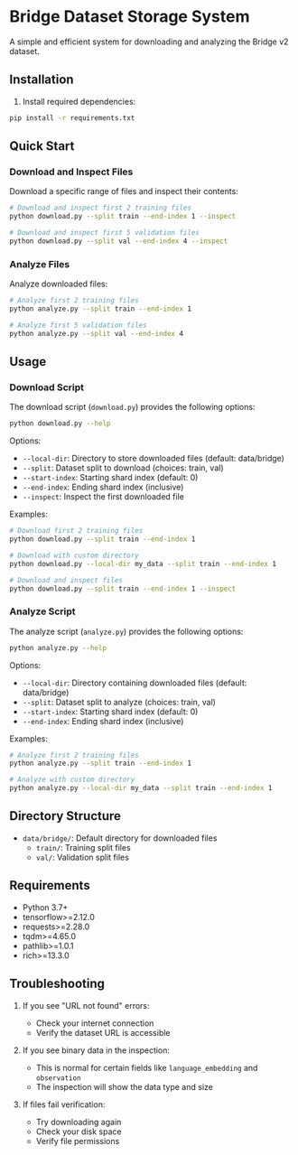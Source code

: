 # Bridge Dataset Storage System

A simple and efficient system for downloading and analyzing the Bridge v2 dataset.

## Installation

1. Install required dependencies:
```bash
pip install -r requirements.txt
```

## Quick Start

### Download and Inspect Files

Download a specific range of files and inspect their contents:
```bash
# Download and inspect first 2 training files
python download.py --split train --end-index 1 --inspect

# Download and inspect first 5 validation files
python download.py --split val --end-index 4 --inspect
```

### Analyze Files

Analyze downloaded files:
```bash
# Analyze first 2 training files
python analyze.py --split train --end-index 1

# Analyze first 5 validation files
python analyze.py --split val --end-index 4
```

## Usage

### Download Script

The download script (`download.py`) provides the following options:
```bash
python download.py --help
```

Options:
- `--local-dir`: Directory to store downloaded files (default: data/bridge)
- `--split`: Dataset split to download (choices: train, val)
- `--start-index`: Starting shard index (default: 0)
- `--end-index`: Ending shard index (inclusive)
- `--inspect`: Inspect the first downloaded file

Examples:
```bash
# Download first 2 training files
python download.py --split train --end-index 1

# Download with custom directory
python download.py --local-dir my_data --split train --end-index 1

# Download and inspect files
python download.py --split train --end-index 1 --inspect
```

### Analyze Script

The analyze script (`analyze.py`) provides the following options:
```bash
python analyze.py --help
```

Options:
- `--local-dir`: Directory containing downloaded files (default: data/bridge)
- `--split`: Dataset split to analyze (choices: train, val)
- `--start-index`: Starting shard index (default: 0)
- `--end-index`: Ending shard index (inclusive)

Examples:
```bash
# Analyze first 2 training files
python analyze.py --split train --end-index 1

# Analyze with custom directory
python analyze.py --local-dir my_data --split train --end-index 1
```

## Directory Structure

- `data/bridge/`: Default directory for downloaded files
  - `train/`: Training split files
  - `val/`: Validation split files

## Requirements

- Python 3.7+
- tensorflow>=2.12.0
- requests>=2.28.0
- tqdm>=4.65.0
- pathlib>=1.0.1
- rich>=13.3.0

## Troubleshooting

1. If you see "URL not found" errors:
   - Check your internet connection
   - Verify the dataset URL is accessible

2. If you see binary data in the inspection:
   - This is normal for certain fields like `language_embedding` and `observation`
   - The inspection will show the data type and size

3. If files fail verification:
   - Try downloading again
   - Check your disk space
   - Verify file permissions 